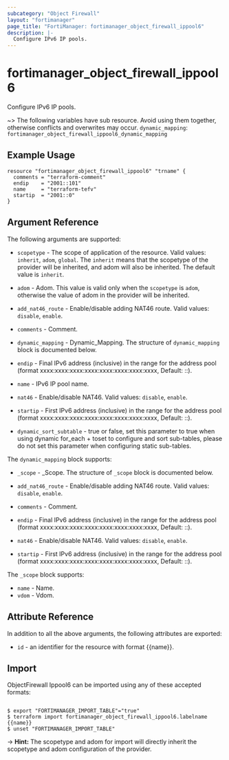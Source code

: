 ```yaml
---
subcategory: "Object Firewall"
layout: "fortimanager"
page_title: "FortiManager: fortimanager_object_firewall_ippool6"
description: |-
  Configure IPv6 IP pools.
---
```


# fortimanager_object_firewall_ippool6
Configure IPv6 IP pools.

~> The following variables have sub resource. Avoid using them together, otherwise conflicts and overwrites may occur.
`dynamic_mapping`: `fortimanager_object_firewall_ippool6_dynamic_mapping`



## Example Usage

```hcl
resource "fortimanager_object_firewall_ippool6" "trname" {
  comments = "terraform-comment"
  endip    = "2001::101"
  name     = "terraform-tefv"
  startip  = "2001::0"
}
```

## Argument Reference


The following arguments are supported:

* `scopetype` - The scope of application of the resource. Valid values: `inherit`, `adom`, `global`. The `inherit` means that the scopetype of the provider will be inherited, and adom will also be inherited. The default value is `inherit`.
* `adom` - Adom. This value is valid only when the `scopetype` is `adom`, otherwise the value of adom in the provider will be inherited.

* `add_nat46_route` - Enable/disable adding NAT46 route. Valid values: `disable`, `enable`.

* `comments` - Comment.
* `dynamic_mapping` - Dynamic_Mapping. The structure of `dynamic_mapping` block is documented below.
* `endip` - Final IPv6 address (inclusive) in the range for the address pool (format xxxx:xxxx:xxxx:xxxx:xxxx:xxxx:xxxx:xxxx, Default: ::).
* `name` - IPv6 IP pool name.
* `nat46` - Enable/disable NAT46. Valid values: `disable`, `enable`.

* `startip` - First IPv6 address (inclusive) in the range for the address pool (format xxxx:xxxx:xxxx:xxxx:xxxx:xxxx:xxxx:xxxx, Default: ::).
* `dynamic_sort_subtable` - true or false, set this parameter to true when using dynamic for_each + toset to configure and sort sub-tables, please do not set this parameter when configuring static sub-tables.

The `dynamic_mapping` block supports:

* `_scope` - _Scope. The structure of `_scope` block is documented below.
* `add_nat46_route` - Enable/disable adding NAT46 route. Valid values: `disable`, `enable`.

* `comments` - Comment.
* `endip` - Final IPv6 address (inclusive) in the range for the address pool (format xxxx:xxxx:xxxx:xxxx:xxxx:xxxx:xxxx:xxxx, Default: ::).
* `nat46` - Enable/disable NAT46. Valid values: `disable`, `enable`.

* `startip` - First IPv6 address (inclusive) in the range for the address pool (format xxxx:xxxx:xxxx:xxxx:xxxx:xxxx:xxxx:xxxx, Default: ::).

The `_scope` block supports:

* `name` - Name.
* `vdom` - Vdom.


## Attribute Reference

In addition to all the above arguments, the following attributes are exported:
* `id` - an identifier for the resource with format {{name}}.

## Import

ObjectFirewall Ippool6 can be imported using any of these accepted formats:
```

$ export "FORTIMANAGER_IMPORT_TABLE"="true"
$ terraform import fortimanager_object_firewall_ippool6.labelname {{name}}
$ unset "FORTIMANAGER_IMPORT_TABLE"
```
-> **Hint:** The scopetype and adom for import will directly inherit the scopetype and adom configuration of the provider.
